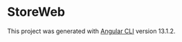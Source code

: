 # StoreWeb

This project was generated with [Angular CLI](https://github.com/angular/angular-cli) version 13.1.2.

